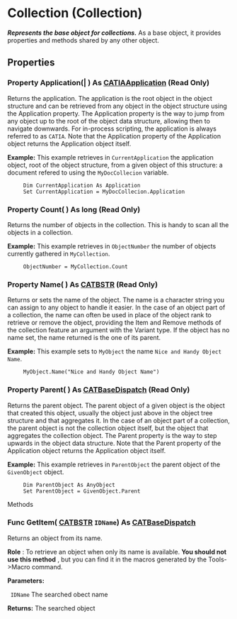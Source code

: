 # Collection (Collection)

**_Represents the base object for collections._**
As a base object, it provides properties and methods shared by any other object.

## Properties

### Property **Application**(| ) As [CATIAApplication](../InfInterfaces/interface_Application_26636.md) (Read Only)

   Returns the application. The application is the root object in the object structure and can be retrieved from any object in the object structure using the Application property. The Application property is the way to jump from any object up to the root of the object data structure, allowing then to navigate downwards. For in-process scripting, the application is always referred to as `CATIA`. Note that the Application property of the Application object returns the Application object itself.

**Example:**      This example retrieves in `CurrentApplication` the application object, root of the object structure, from a given object of this structure: a document refered to using the `MyDocCollecion` variable.

```VBScript
     Dim CurrentApplication As Application
     Set CurrentApplication = MyDocCollecion.Application

```

### Property **Count**( ) As long (Read Only)

   Returns the number of objects in the collection. This is handy to scan all the objects in a collection.

**Example:**      This example retrieves in `ObjectNumber` the number of objects currently gathered in `MyCollection`.

```VBScript
     ObjectNumber = MyCollection.Count

```

### Property **Name**( ) As [CATBSTR](../System/typedef_CATBSTR_8129.md) (Read Only)

   Returns or sets the name of the object. The name is a character string you can assign to any object to handle it easier. In the case of an object part of a collection, the name can often be used in place of the object rank to retrieve or remove the object, providing the Item and Remove methods of the collection feature an argument with the Variant type. If the object has no name set, the name returned is the one of its parent.

**Example:**      This example sets to `MyObject` the name `Nice and Handy Object Name`.

```VBScript
     MyObject.Name("Nice and Handy Object Name")

```

### Property **Parent**( ) As [CATBaseDispatch](../System/interface_CATBaseDispatch_45333.md) (Read Only)

   Returns the parent object. The parent object of a given object is the object that created this object, usually the object just above in the object tree structure and that aggregates it. In the case of an object part of a collection, the parent object is not the collection object itself, but the object that aggregates the collection object. The Parent property is the way to step upwards in the object data structure. Note that the Parent property of the Application object returns the Application object itself.

**Example:**      This example retrieves in `ParentObject` the parent object of the `GivenObject` object.

```VBScript
     Dim ParentObject As AnyObject
     Set ParentObject = GivenObject.Parent

```

Methods

### Func **GetItem**( [CATBSTR](../System/typedef_CATBSTR_8129.md)  `IDName`) As [CATBaseDispatch](../System/interface_CATBaseDispatch_45333.md)

   Returns an object from its name.

**Role** : To retrieve an object when only its name is available. **You should not use this method** , but you can find it in the macros generated by the Tools->Macro command.

**Parameters:**

` IDName`      The searched obect name

**Returns:**      The searched object